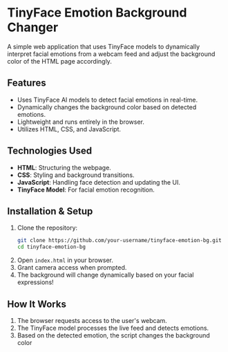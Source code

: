 # TinyFace Emotion Background Changer

A simple web application that uses TinyFace models to dynamically interpret facial emotions from a webcam feed and adjust the background color of the HTML page accordingly.

## Features

- Uses TinyFace AI models to detect facial emotions in real-time.
- Dynamically changes the background color based on detected emotions.
- Lightweight and runs entirely in the browser.
- Utilizes HTML, CSS, and JavaScript.

## Technologies Used

- **HTML**: Structuring the webpage.
- **CSS**: Styling and background transitions.
- **JavaScript**: Handling face detection and updating the UI.
- **TinyFace Model**: For facial emotion recognition.

## Installation & Setup

1. Clone the repository:
   ```sh
   git clone https://github.com/your-username/tinyface-emotion-bg.git
   cd tinyface-emotion-bg
   ```
2. Open `index.html` in your browser.
3. Grant camera access when prompted.
4. The background will change dynamically based on your facial expressions!

## How It Works

1. The browser requests access to the user's webcam.
2. The TinyFace model processes the live feed and detects emotions.
3. Based on the detected emotion, the script changes the background color

